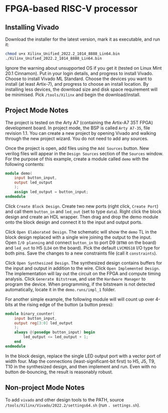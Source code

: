 # FPGA-based RISC-V processor

## Installing Vivado

Download the installer for the latest version, mark it as executable, and run it:

```bash
chmod u+x Xilinx_Unified_2022.2_1014_8888_Lin64.bin
./Xilinx_Unified_2022.2_1014_8888_Lin64.bin
```

Ignore the warning about unsupported OS if you get it (tested on Linux Mint 20.1 Cinnamon). Put in your login details, and progress to install Vivado. Choose to install Vivado ML Standard. Choose the devices you want to install (at least Artix-7), and progress to choose an install location. By installing less devices, the download size and disk space requirement will be minimised. Pick `/tools/Xilinx` and begin the download/install.

## Project Mode Notes

The project is tested on the Arty A7 (containing the Artix-A7 35T FPGA) development board. In project mode, the BSP is called `Arty A7-35`, file revision 1.1. You can create a new project by opening Vivado and walking through the new project wizard. You do not need to add any sources.

Once the project is open, add files using the `Add Sources` button. New verilog files will appear in the `Design Sources` section of the `Sources` window. For the purpose of this example, create a module called `demo` with the following contents:

```verilog
module demo(
    input button_input,
    output led_output
    );
    assign led_output = button_input;
endmodule
```

Click `Create Block Design`. Create two new ports (right click, `Create Port`) and call them `button_in` and `led_out` (set to type `data`). Right click the block design and create an HDL wrapper. Then drag and drop the demo module onto the block design and connect it to the input and output ports.

Click `Open Elaborated Design`. The schematic will show the `demo` TL in the block design replaced with a single wire joining the output to the input. Open `I/O planning` and connect `button_in` to port D9 (`BTN0` on the board) and `led_out` to H5 (`LD4` on the board). Pick the default `LVCMOS18` I/O type for both pins. Save the changes to a new constraints file (call it `constraints`).

Click `Open Synthesized Design`. The synthesized design contains buffers for the input and output in addition to the wire. Click `Open Implemented Design`. The implementation will lay out the circuit on the FPGA and compute timing analysis. Click `Generate Bitstream`, and use the `Hardware Manager` to program the device. When programming, if the bitstream is not detected automatically, locate it in the `demo.runs/impl_1` folder. 

For another simple example, the following module will will count up over 4-bits at the rising edge of the button (a button press):

```verilog
module binary_counter(
    input button_input,
    output reg[3:0] led_output
    );
    always @(posedge button_input) begin
        led_output <= led_output + 1;
    end
endmodule
```

In the block design, replace the single LED output port with a vector port of width four. Map the connections (least-significant-bit first) to H5, J5, T9, T10 in the synthesized design, and then implement and run. Even with no button de-bouncing, the result is reasonably robust.

## Non-project Mode Notes

To add `vivado` and other design tools to the PATH, source `/tools/Xilinx/Vivado/2022.2/settings64.sh` (run `. settings.sh`).

